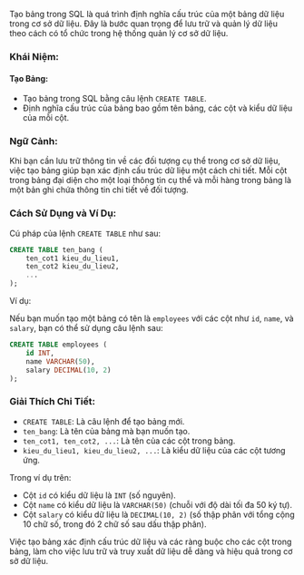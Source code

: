 Tạo bảng trong SQL là quá trình định nghĩa cấu trúc của một bảng dữ liệu trong cơ sở dữ liệu. Đây là bước quan trọng để lưu trữ và quản lý dữ liệu theo cách có tổ chức trong hệ thống quản lý cơ sở dữ liệu.

### Khái Niệm:

#### Tạo Bảng:

- Tạo bảng trong SQL bằng câu lệnh `CREATE TABLE`.
- Định nghĩa cấu trúc của bảng bao gồm tên bảng, các cột và kiểu dữ liệu của mỗi cột.

### Ngữ Cảnh:

Khi bạn cần lưu trữ thông tin về các đối tượng cụ thể trong cơ sở dữ liệu, việc tạo bảng giúp bạn xác định cấu trúc dữ liệu một cách chi tiết. Mỗi cột trong bảng đại diện cho một loại thông tin cụ thể và mỗi hàng trong bảng là một bản ghi chứa thông tin chi tiết về đối tượng.

### Cách Sử Dụng và Ví Dụ:

Cú pháp của lệnh `CREATE TABLE` như sau:

```sql
CREATE TABLE ten_bang (
    ten_cot1 kieu_du_lieu1,
    ten_cot2 kieu_du_lieu2,
    ...
);
```

Ví dụ:

Nếu bạn muốn tạo một bảng có tên là `employees` với các cột như `id`, `name`, và `salary`, bạn có thể sử dụng câu lệnh sau:

```sql
CREATE TABLE employees (
    id INT,
    name VARCHAR(50),
    salary DECIMAL(10, 2)
);
```

### Giải Thích Chi Tiết:

- `CREATE TABLE`: Là câu lệnh để tạo bảng mới.
- `ten_bang`: Là tên của bảng mà bạn muốn tạo.
- `ten_cot1, ten_cot2, ...`: Là tên của các cột trong bảng.
- `kieu_du_lieu1, kieu_du_lieu2, ...`: Là kiểu dữ liệu của các cột tương ứng.

Trong ví dụ trên:

- Cột `id` có kiểu dữ liệu là `INT` (số nguyên).
- Cột `name` có kiểu dữ liệu là `VARCHAR(50)` (chuỗi với độ dài tối đa 50 ký tự).
- Cột `salary` có kiểu dữ liệu là `DECIMAL(10, 2)` (số thập phân với tổng cộng 10 chữ số, trong đó 2 chữ số sau dấu thập phân).

Việc tạo bảng xác định cấu trúc dữ liệu và các ràng buộc cho các cột trong bảng, làm cho việc lưu trữ và truy xuất dữ liệu dễ dàng và hiệu quả trong cơ sở dữ liệu.
